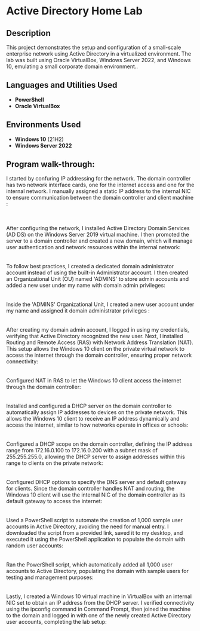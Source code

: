 <h1>Active Directory Home Lab</h1>


<h2>Description</h2>
This project demonstrates the setup and configuration of a small-scale enterprise network using Active Directory in a virtualized environment. The lab was built using Oracle VirtualBox, Windows Server 2022, and Windows 10, emulating a small corporate domain environment..

<h2>Languages and Utilities Used</h2>

- <b>PowerShell</b> 
- <b>Oracle VirtualBox</b>

<h2>Environments Used </h2>

- <b>Windows 10</b> (21H2)
- <b> Windows Server 2022</b>
<h2>Program walk-through:</h2>


I started by confuring IP addressing for the network. The domain controller has two network interface cards, one for the internet access and one for the internal network. I manually assigned a static IP address to the internal NIC to ensure communication between the domain controller and client machine :  <br/>

<br />
<br />
After configuring the network, I installed Active Directory Domain Services (AD DS) on the Windows Server 2019 virtual machine. I then promoted the server to a domain controller and created a new domain, which will manage user authentication and network resources within the internal network: <br/>

<br />
<br />
To follow best practices, I created a dedicated domain administrator account instead of using the built-in Administrator account. I then created an Organizational Unit (OU) named 'ADMINS' to store admin accounts and added a new user under my name with domain admin privileges:  <br/>

<br />
<br />
Inside the 'ADMINS' Organizational Unit, I created a new user account under my name and assigned it domain administrator privileges :  <br/>

<br />
<br />
After creating my domain admin account, I logged in using my credentials, verifying that Active Directory recognized the new user. Next, I installed Routing and Remote Access (RAS) with Network Address Translation (NAT). This setup allows the Windows 10 client on the private virtual network to access the internet through the domain controller, ensuring proper network connectivity:  <br/>

<br />
<br />
Configured NAT in RAS to let the Windows 10 client access the internet through the domain controller:  <br/>

<br />
<br />
Installed and configured a DHCP server on the domain controller to automatically assign IP addresses to devices on the private network. This allows the Windows 10 client to receive an IP address dynamically and access the internet, similar to how networks operate in offices or schools:  <br/>

<br />
<br />
Configured a DHCP scope on the domain controller, defining the IP address range from 172.16.0.100 to 172.16.0.200 with a subnet mask of 255.255.255.0, allowing the DHCP server to assign addresses within this range to clients on the private network:  <br/>

<br />
<br />
Configured DHCP options to specify the DNS server and default gateway for clients. Since the domain controller handles NAT and routing, the Windows 10 client will use the internal NIC of the domain controller as its default gateway to access the internet:  <br/>

<br />
<br />
Used a PowerShell script to automate the creation of 1,000 sample user accounts in Active Directory, avoiding the need for manual entry. I downloaded the script from a provided link, saved it to my desktop, and executed it using the PowerShell application to populate the domain with random user accounts:  <br/>

<br />
<br />
Ran the PowerShell script, which automatically added all 1,000 user accounts to Active Directory, populating the domain with sample users for testing and management purposes:  <br/>

<br />
<br />
Lastly, I created a Windows 10 virtual machine in VirtualBox with an internal NIC set to obtain an IP address from the DHCP server. I verified connectivity using the ipconfig command in Command Prompt, then joined the machine to the domain and logged in with one of the newly created Active Directory user accounts, completing the lab setup:  <br/>

<!--
 ```diff
- text in red
+ text in green
! text in orange
# text in gray
@@ text in purple (and bold)@@
```
--!>
